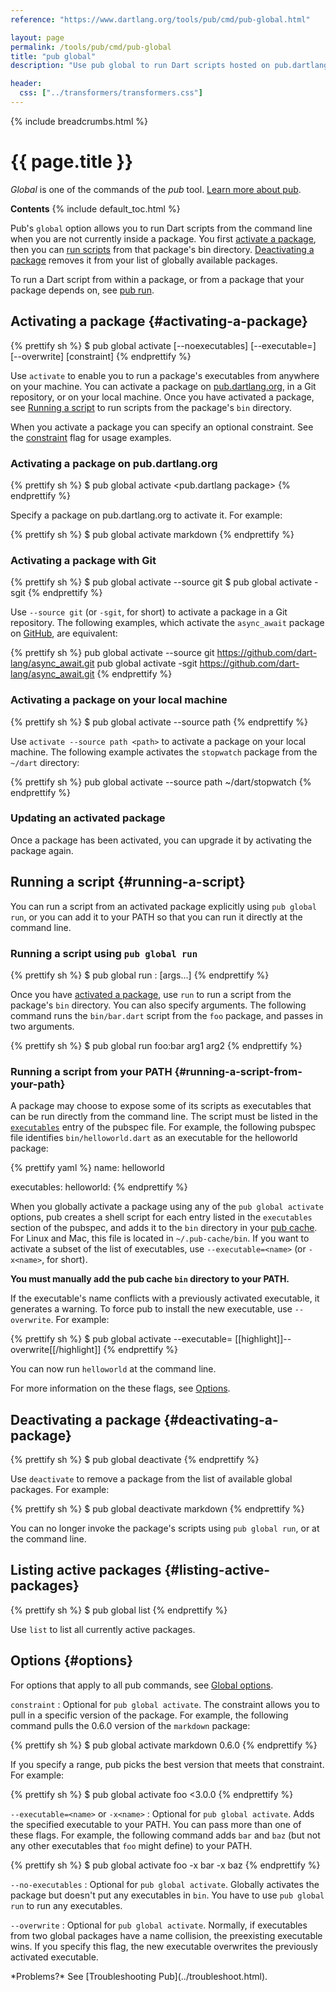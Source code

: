 ```yaml
---
reference: "https://www.dartlang.org/tools/pub/cmd/pub-global.html"

layout: page
permalink: /tools/pub/cmd/pub-global
title: "pub global"
description: "Use pub global to run Dart scripts hosted on pub.dartlang.org from the command line."

header:
  css: ["../transformers/transformers.css"]
---
```


{% include breadcrumbs.html %}

# {{ page.title }}

_Global_ is one of the commands of the _pub_ tool.
[Learn more about pub](/tools/pub/).

**Contents**
{% include default_toc.html %}

Pub's `global` option allows you to run Dart scripts from the
command line when you are not currently inside a package.
You first [activate a package](#activating-a-package), then you can
[run scripts](#running-a-script) from that package's bin directory.
[Deactivating a package](#deactivating-a-package) removes it from
your list of globally available packages.

To run a Dart script from within a package, or from a
package that your package depends on, see [pub run](pub-run.html).

## Activating a package {#activating-a-package}

{% prettify sh %}
$ pub global activate [--noexecutables] [--executable=<name>] [--overwrite] <package> [constraint]
{% endprettify %}

Use `activate` to enable you to run a package's executables
from anywhere on your machine.
You can activate a package on [pub.dartlang.org](https://pub.dartlang.org/),
in a Git repository, or on your local machine.
Once you have activated a package, see [Running a script](#running-a-script)
to run scripts from the package's `bin` directory.

When you activate a package you can specify an optional constraint. See the
[constraint](#options) flag for usage examples.

### Activating a package on pub.dartlang.org

{% prettify sh %}
$ pub global activate <pub.dartlang package>
{% endprettify %}

Specify a package on pub.dartlang.org to activate it. For example:

{% prettify sh %}
$ pub global activate markdown
{% endprettify %}

### Activating a package with Git

{% prettify sh %}
$ pub global activate --source git <Git URL>
$ pub global activate -sgit <Git URL>
{% endprettify %}

Use `--source git` (or `-sgit`, for short) to activate
a package in a Git repository. The following examples,
which activate the `async_await` package on
[GitHub](https://github.com/), are equivalent:

{% prettify sh %}
pub global activate --source git https://github.com/dart-lang/async_await.git
pub global activate -sgit https://github.com/dart-lang/async_await.git
{% endprettify %}

### Activating a package on your local machine

{% prettify sh %}
$ pub global activate --source path <path>
{% endprettify %}

Use `activate --source path <path>` to activate a package on your local machine.
The following example activates the `stopwatch` package from the
`~/dart` directory:

{% prettify sh %}
pub global activate --source path ~/dart/stopwatch
{% endprettify %}

### Updating an activated package

Once a package has been activated, you can upgrade it by activating the
package again.

## Running a script {#running-a-script}

You can run a script from an activated package explicitly using
`pub global run`, or you can add it to your PATH so that you can run it
directly at the command line.

### Running a script using `pub global run`

{% prettify sh %}
$ pub global run <package>:<executable> [args...]
{% endprettify %}

Once you have [activated a package](#activating-a-package), use
`run` to run a script from the package's `bin` directory.
You can also specify arguments. The following command
runs the `bin/bar.dart` script from the `foo` package,
and passes in two arguments.

{% prettify sh %}
$ pub global run foo:bar arg1 arg2
{% endprettify %}

### Running a script from your PATH {#running-a-script-from-your-path}

A package may choose to expose some of its scripts as executables
that can be run directly from the command line.  The script must
be listed in the [`executables`](/tools/pub/pubspec.html#executables)
entry of the pubspec file.  For example, the following pubspec file
identifies `bin/helloworld.dart` as an executable for the helloworld package:

{% prettify yaml %}
name: helloworld

executables:
  helloworld:
{% endprettify %}

When you globally activate a package using any of the `pub global activate`
options, pub creates a shell script for each
entry listed in the `executables` section of the pubspec,
and adds it to the `bin` directory in your
[pub cache]({{site.dartlang}}/tools/pub/glossary#system-cache).
For Linux and Mac, this file is located in `~/.pub-cache/bin`.
If you want to activate a subset of the list of executables,
use `--executable=<name>` (or `-x<name>`, for short).

**You must manually add the pub cache `bin` directory to your PATH.**

If the executable's name conflicts with a previously activated executable,
it generates a warning. To force pub to install the new executable,
use `--overwrite`. For example:

{% prettify sh %}
$ pub global activate <package> --executable=<name> [[highlight]]--overwrite[[/highlight]]
{% endprettify %}

You can now run `helloworld` at the command line.

For more information on the these flags, see [Options](#options).

## Deactivating a package {#deactivating-a-package}

{% prettify sh %}
$ pub global deactivate <package>
{% endprettify %}

Use `deactivate` to remove a package from the list of available
global packages. For example:

{% prettify sh %}
$ pub global deactivate markdown
{% endprettify %}

You can no longer invoke the package's scripts using `pub global run`,
or at the command line.

## Listing active packages {#listing-active-packages}

{% prettify sh %}
$ pub global list
{% endprettify %}

Use `list` to list all currently active packages.

## Options {#options}

For options that apply to all pub commands, see
[Global options](/tools/pub/cmd/#global-options).

`constraint`
: Optional for `pub global activate`. The constraint allows you to pull
  in a specific version of the package. For example,
  the following command pulls the 0.6.0 version of the `markdown` package:

<div class="step-details" markdown="1">
{% prettify sh %}
$ pub global activate markdown 0.6.0
{% endprettify %}
</div>

  If you specify a range, pub picks the best version that meets that constraint.
  For example:

<div class="step-details" markdown="1">
{% prettify sh %}
$ pub global activate foo <3.0.0
{% endprettify %}
</div>

`--executable=<name>` or `-x<name>`
: Optional for `pub global activate`.
  Adds the specified executable to your PATH.
  You can pass more than one of these flags.
  For example, the following command adds `bar` and `baz` (but not
  any other executables that `foo` might define) to your PATH.

<div class="step-details" markdown="1">
{% prettify sh %}
$ pub global activate foo -x bar -x baz
{% endprettify %}
</div>

`--no-executables`
: Optional for `pub global activate`.
  Globally activates the package but doesn't put any
  executables in `bin`. You have to use `pub global run` to
  run any executables.

`--overwrite`
: Optional for `pub global activate`.
  Normally, if executables from two global packages have a name collision,
  the preexisting executable wins. If you specify this flag,
  the new executable overwrites the previously activated executable.

<aside class="alert alert-info" markdown="1">
*Problems?*
See [Troubleshooting Pub](../troubleshoot.html).
</aside>
